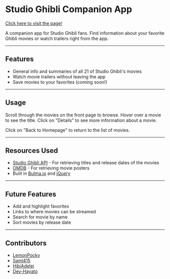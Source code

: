 # Studio Ghibli Companion App

[Click here to visit the page!](https://lemonpocky.github.io/ghibli-app/)

A companion app for Studio Ghibli fans. Find information about your favorite Ghibli movies or watch trailers right from the app.

---

## Features
- General info and summaries of all 21 of Studio Ghibli's movies
- Watch movie trailers without leaving the app
- Save movies to your favorites (coming soon!)

---

## Usage

Scroll through the movies on the front page to browse. Hover over a movie to see the title. Click on "Details" to see more information about a movie. 

Click on "Back to Homepage" to return to the list of movies.

---

## Resources Used

- [Studio Ghibli API](https://ghibliapi.herokuapp.com/) - For retrieving titles and release dates of the movies
- [OMDB](http://www.omdbapi.com/) - For retrieving movie posters
- Built in [Bulma.io](https://bulma.io/) and [jQuery](https://jquery.com/)

---
## Future Features

- Add and highlight favorites
- Links to where movies can be streamed
- Search for movie by name
- Sort movies by release date
  
---

## Contributors
- [LemonPocky](https://github.com/LemonPocky)
- [Saml415](https://github.com/Saml415)
- [HibiAdelei](https://github.com/HibiAdelei)
- [Dev-Hayato](https://github.com/Dev-Hayato)